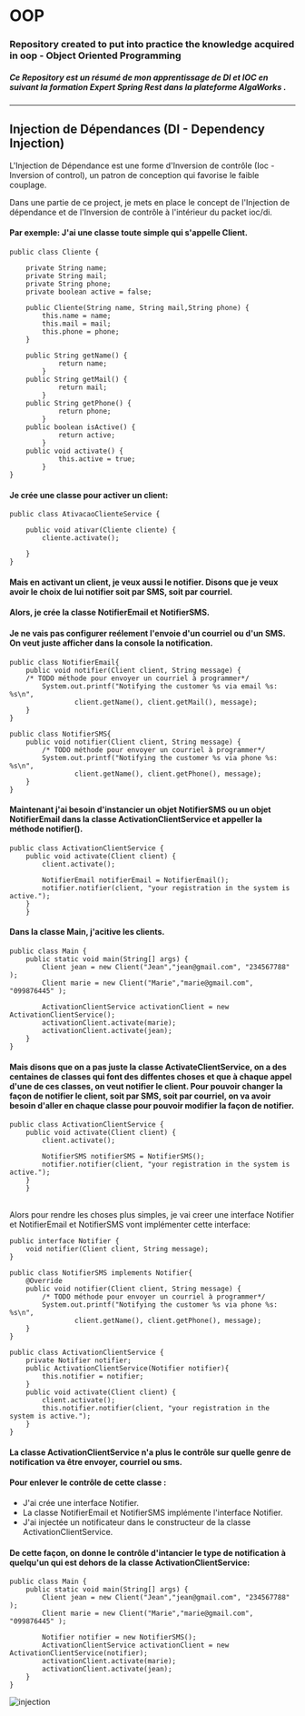# OOP
### Repository created to put into practice the knowledge acquired in oop - Object Oriented Programming<br>
##### Ce Repository est un résumé de mon apprentissage de DI et IOC en suivant la formation Expert Spring Rest dans la plateforme AlgaWorks .

---
Injection de Dépendances (DI - Dependency Injection)
---
L'Injection de Dépendance est une forme d'Inversion de contrôle (Ioc - Inversion of control), un patron de conception qui favorise le faible couplage.

Dans une partie de ce project, je mets en place le concept de l'Injection de dépendance et de l'Inversion de contrôle à l'intérieur du packet ioc/di.<br>

#### Par exemple: J'ai une classe toute simple qui s'appelle Client. 
```
public class Cliente {

	private String name;
	private String mail;
	private String phone;
	private boolean active = false;
	
	public Cliente(String name, String mail,String phone) {
		this.name = name;
		this.mail = mail;
		this.phone = phone;
	}

	public String getName() {
			return name;
		}
	public String getMail() {
			return mail;
		}
	public String getPhone() {
			return phone;
		}
	public boolean isActive() {
			return active;
		}
	public void activate() {
			this.active = true;
		}
}
```
#### Je crée une classe pour activer un client:
```
public class AtivacaoClienteService {

	public void ativar(Cliente cliente) {
		cliente.activate();
		
	}
}
```
#### Mais en activant un client, je veux aussi le notifier. Disons que je veux avoir le choix de lui notifier soit par SMS, soit par courriel.
#### Alors, je crée la classe NotifierEmail et NotifierSMS.
#### Je ne vais pas configurer reélement l'envoie d'un courriel ou d'un SMS. On veut juste afficher dans la console la notification.
```
public class NotifierEmail{ 
	public void notifier(Client client, String message) {
	/* TODO méthode pour envoyer un courriel à programmer*/
		System.out.printf("Notifying the customer %s via email %s: %s\n",
				client.getName(), client.getMail(), message);
	}
}
```
```
public class NotifierSMS{
	public void notifier(Client client, String message) {
		/* TODO méthode pour envoyer un courriel à programmer*/
		System.out.printf("Notifying the customer %s via phone %s: %s\n",
				client.getName(), client.getPhone(), message);
	}
}
```
#### Maintenant j'ai besoin d'instancier un objet NotifierSMS ou un objet NotifierEmail dans la classe ActivationClientService et appeller la méthode notifier().

```
public class ActivationClientService {
	public void activate(Client client) {
		client.activate();

		NotifierEmail notifierEmail = NotifierEmail();
		notifier.notifier(client, "your registration in the system is active.");
	}
	}
```
#### Dans la classe Main, j'acitive les clients. 
```
public class Main {
	public static void main(String[] args) {
		Client jean = new Client("Jean","jean@gmail.com", "234567788" );
		Client marie = new Client("Marie","marie@gmail.com", "099876445" );

		ActivationClientService activationClient = new ActivationClientService();
		activationClient.activate(marie);
		activationClient.activate(jean);
	}
}
```
#### Mais disons que on a pas juste la classe ActivateClientService, on a des centaines de classes qui font des diffentes choses et que à chaque appel d'une de ces classes, on veut notifier le client. Pour pouvoir changer la façon de notifier le client, soit par SMS, soit par courriel, on va avoir besoin d'aller en chaque classe pour pouvoir modifier la façon de notifier. 
```
public class ActivationClientService {
	public void activate(Client client) {
		client.activate();

		NotifierSMS notifierSMS = NotifierSMS();
		notifier.notifier(client, "your registration in the system is active.");
	}
	}
```
<br> Alors pour rendre les choses plus simples, je vai creer une interface Notifier et NotifierEmail et NotifierSMS vont implémenter cette interface:
```
public interface Notifier { 
	void notifier(Client client, String message);
}
```
```
public class NotifierSMS implements Notifier{
	@Override
	public void notifier(Client client, String message) {
		/* TODO méthode pour envoyer un courriel à programmer*/
		System.out.printf("Notifying the customer %s via phone %s: %s\n",
				client.getName(), client.getPhone(), message);
	}
}
```
```
public class ActivationClientService {
	private Notifier notifier;
	public ActivationClientService(Notifier notifier){
		this.notifier = notifier;
	}
	public void activate(Client client) {
		client.activate();
		this.notifier.notifier(client, "your registration in the system is active.");
	}
}
```
#### La classe ActivationClientService n'a plus le contrôle sur quelle genre de notification va être envoyer, courriel ou sms.
#### Pour enlever le contrôle de cette classe : 
- J'ai crée une interface Notifier.
- La classe NotifierEmail et NotifierSMS implémente l'interface Notifier.
- J'ai injectée un notificateur dans le constructeur de la classe ActivationClientService.
  
#### De cette façon, on donne le contrôle d'intancier le type de notification à quelqu'un qui est dehors de la classe ActivationClientService:
```
public class Main {
	public static void main(String[] args) {
		Client jean = new Client("Jean","jean@gmail.com", "234567788" );
		Client marie = new Client("Marie","marie@gmail.com", "099876445" );

		Notifier notifier = new NotifierSMS();
		ActivationClientService activationClient = new ActivationClientService(notifier);
		activationClient.activate(marie);
		activationClient.activate(jean);
	}
}
```

![injection](https://github.com/miriafassarella/OOP/assets/43910212/d214990b-3a79-4bd9-a46f-c734cc666d3e)

